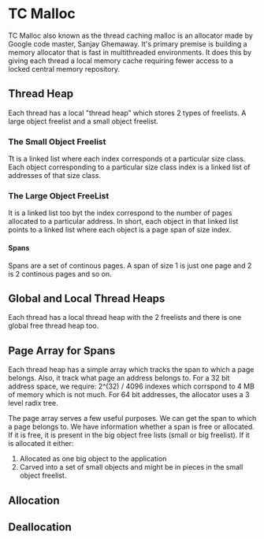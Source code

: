 # TC Malloc


TC Malloc also known as the thread caching malloc is an allocator made by Google code master, Sanjay Ghemaway. It's primary premise is building a memory allocator that is fast in multithreaded environments. It does this by giving each thread a local memory cache requiring fewer access to a locked central memory repository.

## Thread Heap

Each thread has a local "thread heap" which stores 2 types of freelists. A large object freelist and a small object freelist. 

### The Small Object Freelist

Tt is a linked list where each index corresponds ot a particular size class. Each object corresponding to a particular size class index is a linked list of addresses of that size class. 

### The Large Object FreeList

It is a linked list too byt the index correspond to the number of pages allocated to a particular address. In short, each object in that linked list points to a linked list where each object is a page span of size index.

#### Spans

Spans are a set of continous pages. A span of size 1 is just one page and 2 is 2 continous pages and so on. 

## Global and Local Thread Heaps 

Each thread has a local thread heap with the 2 freelists and there is one global free thread heap too.

## Page Array for Spans

Each thread heap has a simple array which tracks the span to which a page belongs. Also, it track what page an address belongs to. For a 32 bit address space, we require: 2^(32) / 4096 indexes which corrspond to 4 MB of memory which is not much. For 64 bit addresses, the allocator uses a 3 level radix tree. 

The page array serves a few useful purposes. We can get the span to which a page belongs to. We have information whether a span is free or allocated. If it is free, it is present in the big object free lists (small or big freelist). If it is allocated it either:
1. Allocated as one big object to the application
2. Carved into a set of small objects and might be in pieces in the small object freelist. 


## Allocation


## Deallocation

